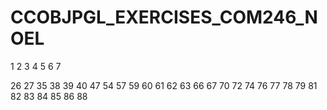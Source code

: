 # CCOBJPGL_EXERCISES_COM246_NOEL



1
2
3
4
5
6
7

26
27
35
38
39
40
47
54
57
59
60
61
62
63
66
67
70
72
74
76
77
78
79
81
82
83
84
85
86
88
